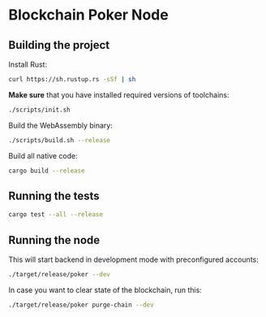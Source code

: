 # Blockchain Poker Node

## Building the project

Install Rust:

```bash
curl https://sh.rustup.rs -sSf | sh
```

**Make sure** that you have installed required versions of toolchains:

```bash
./scripts/init.sh
```

Build the WebAssembly binary:

```bash
./scripts/build.sh --release
```

Build all native code:

```bash
cargo build --release
```

## Running the tests

```bash
cargo test --all --release
```

## Running the node

This will start backend in development mode with preconfigured accounts:

```bash
./target/release/poker --dev
```

In case you want to clear state of the blockchain, run this:

```bash
./target/release/poker purge-chain --dev
```
